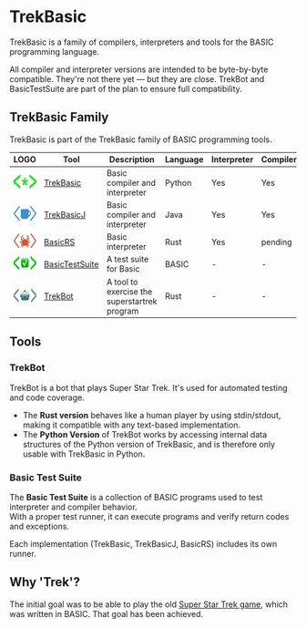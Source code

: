 # TrekBasic

TrekBasic is a family of compilers, interpreters and tools for the BASIC programming language.

All compiler and interpreter versions are intended to be byte-by-byte compatible. They're not there 
yet — but they are close. TrekBot and BasicTestSuite are part of the
plan to ensure full compatibility.

## TrekBasic Family

TrekBasic is part of the TrekBasic family of BASIC programming tools.

| LOGO | Tool | Description | Language | Interpreter | Compiler |
|-|------|-------------|----------|-------------|-------------|
|<img src="https://raw.githubusercontent.com/cocode/TrekBASIC/refs/heads/master/images/TrekBasicLogo.png" alt="Logo" width="50" height="25">|[TrekBasic](https://github.com/cocode/TrekBASIC) | Basic compiler and interpreter | Python | Yes | Yes |
|<img src="https://raw.githubusercontent.com/cocode/TrekBasicJ/main/images/logo7.png" alt="Logo" width="50" height="25">|[TrekBasicJ](https://github.com/cocode/TrekBasicJ)|Basic compiler and interpreter|Java|Yes|Yes|
|<img src="https://raw.githubusercontent.com/cocode/BasicRS/master/images/logo2.png" alt="Logo" width="50" height="25">|[BasicRS](https://github.com/cocode/BasicRS)|Basic interpreter|Rust|Yes|pending|
|<img src="https://github.com/cocode/BasicTestSuite/blob/main/images/BasicTestSuiteLogo3.png" alt="Logo" width="50" height="25">|[BasicTestSuite](https://github.com/cocode/BasicTestSuite)|A test suite for Basic|BASIC|-|-|
|<img src="https://raw.githubusercontent.com/cocode/TrekBot/master/images/LogoTrans.png" alt="Logo" width="50" height="25">|[TrekBot](https://github.com/cocode/TrekBot)|A tool to exercise the superstartrek program|Rust|-|-|


## Tools

### TrekBot
TrekBot is a bot that plays Super Star Trek. It's used for automated testing and code coverage. 

* The **Rust version** behaves like a human player by using stdin/stdout, making it compatible with any text-based implementation.
* The **Python Version** of TrekBot works by accessing internal data structures of the Python version of TrekBasic, 
and is therefore only usable with TrekBasic in Python. 

### Basic Test Suite
The **Basic Test Suite** is a collection of BASIC programs used to test interpreter and compiler behavior.  
With a proper test runner, it can execute programs and verify return codes and exceptions.

Each implementation (TrekBasic, TrekBasicJ, BasicRS) includes its own runner.

## Why 'Trek'?
The initial goal was to be able to play the old [Super Star Trek game](https://en.wikipedia.org/wiki/Star_Trek_(1971_video_game)),
which was written in BASIC. That goal has been achieved.

